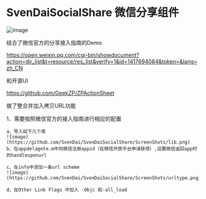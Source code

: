 # SvenDaiSocialShare 微信分享组件

![image](https://github.com/SvenDai/SvenDaiSocialShare/ScreenShots/function.png)

结合了微信官方的分享接入指南的Demo

https://open.weixin.qq.com/cgi-bin/showdocument?action=dir_list&t=resource/res_list&verify=1&id=1417694084&token=&lang=zh_CN

和开源UI

https://github.com/GeekZP/ZPActionSheet

做了整合并加入拷贝URL功能


1、需要按照微信官方的接入指南进行相应的配置

	a、导入如下几个库
	![image](https://github.com/SvenDai/SvenDaiSocialShare/ScreenShots/lib.png)
	b、在appdelagete.m中向微信注册appid（在微信开放平台申请获得）,设置微信返回app时的handleopenurl

	c、在info中添加一条url scheme
	![image](https://github.com/SvenDai/SvenDaiSocialShare/ScreenShots/urltype.png)
	
	d、在Other Link Flags 中加入 -Objc 和-all_load
